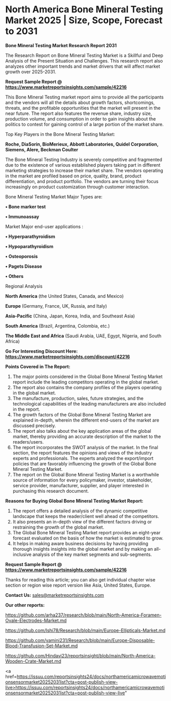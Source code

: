 # North America Bone Mineral Testing Market 2025 | Size, Scope, Forecast to 2031

<strong>Bone Mineral Testing Market Research Report 2031</strong>

The Research Report on Bone Mineral Testing Market is a Skillful and Deep Analysis of the Present Situation and Challenges. This research report also analyzes other important trends and market drivers that will affect market growth over 2025-2031.

<strong>Request Sample Report @ <a href=https://www.marketreportsinsights.com/sample/42216>https://www.marketreportsinsights.com/sample/42216</a></strong>

This Bone Mineral Testing market report aims to provide all the participants and the vendors will all the details about growth factors, shortcomings, threats, and the profitable opportunities that the market will present in the near future. The report also features the revenue share, industry size, production volume, and consumption in order to gain insights about the politics to contest for gaining control of a large portion of the market share.

Top Key Players in the Bone Mineral Testing Market:

<strong>Roche, DiaSorin, BioMerieux, Abbott Laboratories, Quidel Corporation, Siemens, Alere, Beckman Coulter</strong>

The Bone Mineral Testing Industry is severely competitive and fragmented due to the existence of various established players taking part in different marketing strategies to increase their market share. The vendors operating in the market are profiled based on price, quality, brand, product differentiation, and product portfolio. The vendors are turning their focus increasingly on product customization through customer interaction.

Bone Mineral Testing Market Major Types are:

<strong>•  Bone marker test

•  Immunoassay</strong>

Market Major end-user applications :

<strong>•  Hyperparathyroidism

•  Hypoparathyroidism

•  Osteoporosis

•  Pagets Disease

•  Others</strong>

Regional Analysis

</u><strong><b>North America</b></strong> (the United States, Canada, and Mexico)

<strong><b>Europe </b></strong>(Germany, France, UK, Russia, and Italy)

<strong><b>Asia-Pacific</b></strong> (China, Japan, Korea, India, and Southeast Asia)

<strong><b>South America</b></strong> (Brazil, Argentina, Colombia, etc.)

<strong><b>The Middle East and Africa</b></strong> (Saudi Arabia, UAE, Egypt, Nigeria, and South Africa)

<strong>Go For Interesting Discount Here: <a href=https://www.marketreportsinsights.com/discount/42216>https://www.marketreportsinsights.com/discount/42216</a></strong>

<strong>Points Covered in The Report:</strong>
<ol>
  <li>The major points considered in the Global Bone Mineral Testing Market report include the leading competitors operating in the global market.</li>
  <li>The report also contains the company profiles of the players operating in the global market.</li>
  <li>The manufacture, production, sales, future strategies, and the technological capabilities of the leading manufacturers are also included in the report.</li>
  <li>The growth factors of the Global Bone Mineral Testing Market are explained in-depth, wherein the different end-users of the market are discussed precisely.</li>
  <li>The report also talks about the key application areas of the global market, thereby providing an accurate description of the market to the readers/users.</li>
  <li>The report incorporates the SWOT analysis of the market. In the final section, the report features the opinions and views of the industry experts and professionals. The experts analyzed the export/import policies that are favorably influencing the growth of the Global Bone Mineral Testing Market.</li>
  <li>The report on the Global Bone Mineral Testing Market is a worthwhile source of information for every policymaker, investor, stakeholder, service provider, manufacturer, supplier, and player interested in purchasing this research document.</li>
</ol>
<strong>Reasons for Buying Global Bone Mineral Testing Market Report:</strong>

<ol>
  <li>The report offers a detailed analysis of the dynamic competitive landscape that keeps the reader/client well ahead of the competitors.</li>
  <li>It also presents an in-depth view of the different factors driving or restraining the growth of the global market.</li>
  <li>The Global Bone Mineral Testing Market report provides an eight-year forecast evaluated on the basis of how the market is estimated to grow.</li>
  <li>It helps in making aware business decisions by having providing thorough insights insights into the global market and by making an all-inclusive analysis of the key market segments and sub-segments.</li>
</ol>
<strong>Request Sample Report @ <a href=https://www.marketreportsinsights.com/sample/42216>https://www.marketreportsinsights.com/sample/42216</a></strong>


Thanks for reading this article; you can also get individual chapter wise section or region wise report version like Asia, United States, Europe.

<strong>Contact Us:</strong>
sales@marketreportsinsights.com

<strong>Our other reports:</strong>

<a href=https://github.com/arha237/research/blob/main/North-America-Foramen-Ovale-Electrodes-Market.md>https://github.com/arha237/research/blob/main/North-America-Foramen-Ovale-Electrodes-Market.md</a>

<a href=https://github.com/Ishi78/Research/blob/main/Europe-Ellipticals-Market.md>https://github.com/Ishi78/Research/blob/main/Europe-Ellipticals-Market.md</a>

<a href=https://github.com/yamini231/Research/blob/main/Europe-Disposable-Blood-Transfusion-Set-Market.md>https://github.com/yamini231/Research/blob/main/Europe-Disposable-Blood-Transfusion-Set-Market.md</a>

<a href=https://github.com/Hindavi23/reportsinsight/blob/main/North-America-Wooden-Crate-Market.md>https://github.com/Hindavi23/reportsinsight/blob/main/North-America-Wooden-Crate-Market.md</a>

<a href=https://issuu.com/reportsinsights24/docs/northamericamicrowavemotionsensormarket20252031ist?cta=post-publish-view-live>https://issuu.com/reportsinsights24/docs/northamericamicrowavemotionsensormarket20252031ist?cta=post-publish-view-live</a>"
